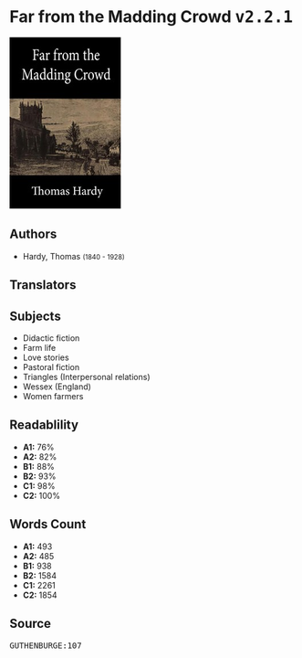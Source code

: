 # Far from the Madding Crowd <kbd>v2.2.1</kbd>

![](./cover.medium.jpg "")

## Authors


 - Hardy, Thomas <small>(1840 - 1928)</small>

## Translators



## Subjects


 - Didactic fiction
 - Farm life
 - Love stories
 - Pastoral fiction
 - Triangles (Interpersonal relations)
 - Wessex (England)
 - Women farmers

## Readablility


 - **A1:** 76%
 - **A2:** 82%
 - **B1:** 88%
 - **B2:** 93%
 - **C1:** 98%
 - **C2:** 100%

## Words Count


 - **A1:** 493
 - **A2:** 485
 - **B1:** 938
 - **B2:** 1584
 - **C1:** 2261
 - **C2:** 1854

## Source


<kbd>GUTHENBURGE:107</kbd>
